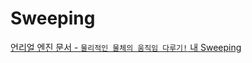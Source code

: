 Sweeping
===

[언리얼 엔진 문서 - `물리적인 물체의 움직임 다루기!` 내 Sweeping](https://www.unrealengine.com/ko/blog/moving-physical-objects#:~:text=%EC%8A%A4%EC%9C%95(Sweep),%EA%B0%96%EA%B3%A0%20%EA%B3%84%EC%8B%A4%20%EA%B2%83%EC%9E%85%EB%8B%88%EB%8B%A4.)
